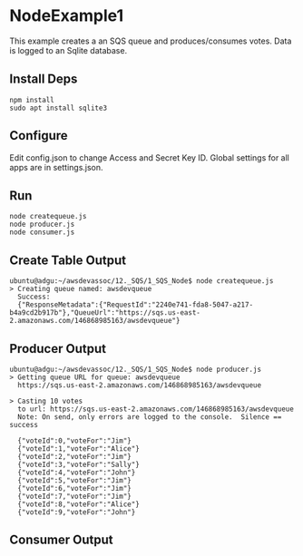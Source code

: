 # NodeExample1
This example creates a an SQS queue and produces/consumes votes.  Data is logged to an Sqlite database.

## Install Deps
```
npm install 
sudo apt install sqlite3
```

## Configure
Edit config.json to change Access and Secret Key ID.
Global settings for all apps are in settings.json.

## Run
```
node createqueue.js
node producer.js
node consumer.js
```

## Create Table Output
```
ubuntu@adgu:~/awsdevassoc/12._SQS/1_SQS_Node$ node createqueue.js 
> Creating queue named: awsdevqueue
  Success: 
  {"ResponseMetadata":{"RequestId":"2240e741-fda8-5047-a217-b4a9cd2b917b"},"QueueUrl":"https://sqs.us-east-2.amazonaws.com/146868985163/awsdevqueue"}
```

## Producer Output
```
ubuntu@adgu:~/awsdevassoc/12._SQS/1_SQS_Node$ node producer.js 
> Getting queue URL for queue: awsdevqueue
  https://sqs.us-east-2.amazonaws.com/146868985163/awsdevqueue

> Casting 10 votes
  to url: https://sqs.us-east-2.amazonaws.com/146868985163/awsdevqueue
  Note: On send, only errors are logged to the console.  Silence == success

  {"voteId":0,"voteFor":"Jim"}
  {"voteId":1,"voteFor":"Alice"}
  {"voteId":2,"voteFor":"Jim"}
  {"voteId":3,"voteFor":"Sally"}
  {"voteId":4,"voteFor":"John"}
  {"voteId":5,"voteFor":"Jim"}
  {"voteId":6,"voteFor":"Jim"}
  {"voteId":7,"voteFor":"Jim"}
  {"voteId":8,"voteFor":"Alice"}
  {"voteId":9,"voteFor":"John"}
```

## Consumer Output
```
```
